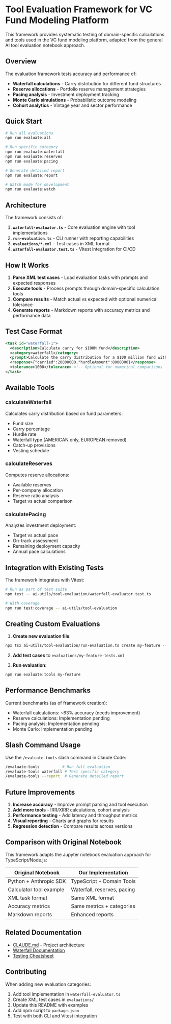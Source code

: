 # Tool Evaluation Framework for VC Fund Modeling Platform

This framework provides systematic testing of domain-specific calculations and
tools used in the VC fund modeling platform, adapted from the general AI tool
evaluation notebook approach.

## Overview

The evaluation framework tests accuracy and performance of:

- **Waterfall calculations** - Carry distribution for different fund structures
- **Reserve allocations** - Portfolio reserve management strategies
- **Pacing analysis** - Investment deployment tracking
- **Monte Carlo simulations** - Probabilistic outcome modeling
- **Cohort analytics** - Vintage year and sector performance

## Quick Start

```bash
# Run all evaluations
npm run evaluate:all

# Run specific category
npm run evaluate:waterfall
npm run evaluate:reserves
npm run evaluate:pacing

# Generate detailed report
npm run evaluate:report

# Watch mode for development
npm run evaluate:watch
```

## Architecture

The framework consists of:

1. **`waterfall-evaluator.ts`** - Core evaluation engine with tool
   implementations
2. **`run-evaluation.ts`** - CLI runner with reporting capabilities
3. **`evaluations/*.xml`** - Test cases in XML format
4. **`waterfall-evaluator.test.ts`** - Vitest integration for CI/CD

## How It Works

1. **Parse XML test cases** - Load evaluation tasks with prompts and expected
   responses
2. **Execute tools** - Process prompts through domain-specific calculation tools
3. **Compare results** - Match actual vs expected with optional numerical
   tolerance
4. **Generate reports** - Markdown reports with accuracy metrics and performance
   data

## Test Case Format

```xml
<task id="waterfall-1">
  <description>Calculate carry for $100M fund</description>
  <category>waterfall</category>
  <prompt>Calculate the carry distribution for a $100 million fund with 20% carry, 8% hurdle</prompt>
  <response>{"carried":20000000,"hurdleAmount":8000000}</response>
  <tolerance>1000</tolerance> <!-- Optional for numerical comparisons -->
</task>
```

## Available Tools

### calculateWaterfall

Calculates carry distribution based on fund parameters:

- Fund size
- Carry percentage
- Hurdle rate
- Waterfall type (AMERICAN only, EUROPEAN removed)
- Catch-up provisions
- Vesting schedule

### calculateReserves

Computes reserve allocations:

- Available reserves
- Per-company allocation
- Reserve ratio analysis
- Target vs actual comparison

### calculatePacing

Analyzes investment deployment:

- Target vs actual pace
- On-track assessment
- Remaining deployment capacity
- Annual pace calculations

## Integration with Existing Tests

The framework integrates with Vitest:

```bash
# Run as part of test suite
npm test -- ai-utils/tool-evaluation/waterfall-evaluator.test.ts

# With coverage
npm run test:coverage -- ai-utils/tool-evaluation
```

## Creating Custom Evaluations

1. **Create new evaluation file**:

```bash
npx tsx ai-utils/tool-evaluation/run-evaluation.ts create my-feature --category=custom
```

2. **Add test cases** to `evaluations/my-feature-tests.xml`

3. **Run evaluation**:

```bash
npm run evaluate:tools my-feature
```

## Performance Benchmarks

Current benchmarks (as of framework creation):

- Waterfall calculations: ~63% accuracy (needs improvement)
- Reserve calculations: Implementation pending
- Pacing analysis: Implementation pending
- Monte Carlo: Implementation pending

## Slash Command Usage

Use the `/evaluate-tools` slash command in Claude Code:

```bash
/evaluate-tools          # Run full evaluation
/evaluate-tools waterfall # Test specific category
/evaluate-tools --report  # Generate detailed report
```

## Future Improvements

1. **Increase accuracy** - Improve prompt parsing and tool execution
2. **Add more tools** - IRR/XIRR calculations, cohort analysis
3. **Performance testing** - Add latency and throughput metrics
4. **Visual reporting** - Charts and graphs for results
5. **Regression detection** - Compare results across versions

## Comparison with Original Notebook

This framework adapts the Jupyter notebook evaluation approach for
TypeScript/Node.js:

| Original Notebook       | Our Implementation          |
| ----------------------- | --------------------------- |
| Python + Anthropic SDK  | TypeScript + Domain Tools   |
| Calculator tool example | Waterfall, reserves, pacing |
| XML task format         | Same XML format             |
| Accuracy metrics        | Same metrics + categories   |
| Markdown reports        | Enhanced reports            |

## Related Documentation

- [CLAUDE.md](../../CLAUDE.md) - Project architecture
- [Waterfall Documentation](../../docs/notebooklm-sources/waterfall.md)
- [Testing Cheatsheet](../../cheatsheets/testing.md)

## Contributing

When adding new evaluation categories:

1. Add tool implementation in `waterfall-evaluator.ts`
2. Create XML test cases in `evaluations/`
3. Update this README with examples
4. Add npm script to `package.json`
5. Test with both CLI and Vitest integration
